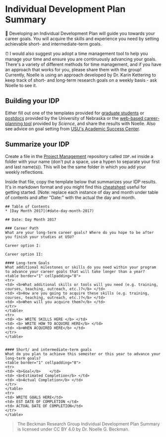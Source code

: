 # Individual Development Plan Summary

:memo: Developing an Individual Development Plan will guide you towards your career goals. You will acquire the skills and experience you need by setting achievable short- and intermediate-term goals.

:alarm_clock: I would also suggest you adopt a time management tool to help you manage your time and ensure you are continuously advancing your goals. There's a variety of different methods for time management, and if you have an approach that works for you, please share them with the group! Currently, Noelle is using an approach developed by Dr. Karin Kettering to keep track of short- and long-term research goals on a weekly basis - ask Noelle to see it.

## Building your IDP

Either fill out one of the templates provided for [graduate students](https://www.unl.edu/gradstudies/current/development/idp) or [postdocs](https://postdoc.unl.edu/current/idp_review/) provided by the University of Nebraska or the [web-based career-planning tool](http://myidp.sciencecareers.org/) provided by *Science*, and share the results with Noelle. Also see advice on goal setting from [USU's Academic Success Center](https://www.usu.edu/asc/assistance/pdf/goal_setting.pdf).

## Summarize your IDP
Create a file in the [Project Management](https://github.com/SeedscapeEcology/ProjectManagement) repository called `IDP.md` inside a folder with your name (don't put a space, use a hypen to separate your first and last name(s)). This will be the same folder in which you add your weekly reflections.

Inside that file, copy the template below that summarizes your IDP results. It's in markdown format and you might find this [cheatsheet](https://github.com/adam-p/markdown-here/wiki/Markdown-Cheatsheet) useful for getting started. [Note: replace each instance of day and month under table of contents and after "Date:" with the actual the day and month.

```
## Table of Contents
* [Day Month 2017](#date-day-month-2017)

## Date: Day Month 2017

### Career Path 
What are your long-term career goals? Where do you hope to be after you finish your studies at USU?

Career option I: 

Career option II: 

#### Long-term Goals
What additional milestones or skills do you need within your program to advance your career goals that will take longer than a year?
<table border="1" cellpadding="8">
<tr>
<td> <b>What additional skills or tools will you need (e.g. training, courses, teaching, outreach, etc.)?</b> </td>
<td> <b>How are you going to acquire these skills (e.g. training, courses, teaching, outreach, etc.)?</b> </td>
<td> <b>When will you acquire them?</b> </td>
</tr>
</table>
<tr>
<td> <b> WRITE SKILLS HERE </b> </td>
<td> <b> WRITE HOW TO ACQUIRE HERE</b> </td>
<td> <b>WHEN ACQUIRED HERE</b> </td>
</tr>
</table>


#### Short/ and intermediate-term goals
What do you plan to achieve this semester or this year to advance your long-term goals?
<table border="1" cellpadding="8">
<tr>
<td> <b>Goal</b>    </td>
<td> <b>Estimated Completion</b> </td>
<td> <b>Actual Completion</b> </td>
</tr>
</table>
<tr>
<td> WRITE GOALS HERE</td>
<td> EST DATE OF COMPLETION </td>
<td> ACTUAL DATE OF COMPLETION</td>
</tr>
</table>

```

> The Beckman Research Group Individual Development Plan Summary is licensed under CC BY 4.0 by Dr. Noelle G. Beckman.
